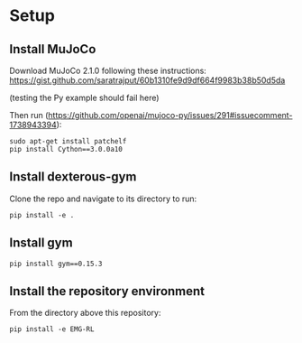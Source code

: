 
# Setup

## Install MuJoCo

Download MuJoCo 2.1.0 following these instructions: https://gist.github.com/saratrajput/60b1310fe9d9df664f9983b38b50d5da

(testing the Py example should fail here)

Then run (https://github.com/openai/mujoco-py/issues/291#issuecomment-1738943394):
```
sudo apt-get install patchelf
pip install Cython==3.0.0a10
```

## Install dexterous-gym


Clone the repo and navigate to its directory to run:

```
pip install -e .
```

## Install gym
```
pip install gym==0.15.3
```


## Install the repository environment

From the directory above this repository:
```
pip install -e EMG-RL
```
